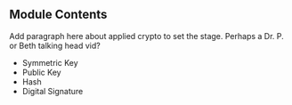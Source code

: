 ## Module Contents
Add paragraph here about applied crypto to set the stage. Perhaps a Dr. P.  or Beth talking head vid?


- Symmetric Key 
- Public Key 
- Hash 
- Digital Signature

